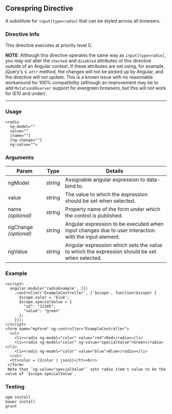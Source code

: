 ## Corespring </radio> Directive

A substitute for `input[type=radio]` that can be styled across all browsers.

### Directive Info

This directive executes at priority level 0.

**NOTE**: Although this directive operates the same way as `input[type=radio]`, you may *not* alter the `checked` and `disabled` attributes of this directive outside of an Angular context. If these attributes are set using, for example, jQuery's `$.attr` method, the changes will not be picked up by Angular, and the directive will not update. This is a known issue with no reasonable workaround for 100% compatibility (although an improvement may be to add `MutationObserver` support for evergreen browsers, but this will not work for IE10 and under).

---

### Usage

    <radio
      ng-model=""
      value=""
      [name=""]
      [ng-change=""]
      ng-value="">


### Arguments

| Param                 | Type   | Details
|-----------------------|--------|--------
| ngModel               | string | Assignable angular expression to data-bind to.
| value                 | string | The value to which the expression should be set when selected.
| name *(optional)*     | string | Property name of the form under which the control is published.
| ngChange *(optional)* | string | Angular expression to be executed when input changes due to user interaction with the input element.
| ngValue               | string | Angular expression which sets the value to which the expression should be set when selected.


### Example

    <script>
      angular.module('radioExample', [])
        .controller('ExampleController', ['$scope', function($scope) {
          $scope.color = 'blue';
          $scope.specialValue = {
            "id": "12345",
            "value": "green"
          };
        }]);
    </script>
    <form name="myForm" ng-controller="ExampleController">
      <ul>
        <li><radio ng-model="color" value="red">Red</radio></li>
        <li><radio ng-model="color" ng-value="specialValue">Green</radio></li>
        <li><radio ng-model="color" value="blue">Blue</radio></li>
      </ul>
      <tt>color = {{color | json}}</tt><br/>
     </form>
     Note that `ng-value="specialValue"` sets radio item's value to be the value of `$scope.specialValue`.

     
### Testing

    npm install
    bower install
    grunt